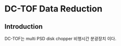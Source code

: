 DC-TOF Data Reduction
=====================

Introduction
------------

DC-TOF는 multi PSD disk chopper 비행시간 분광장치 이다. 